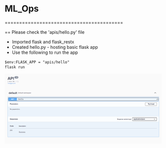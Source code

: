 # ML_Ops
=========================================

== Please check the 'apis/hello.py' file 

- Imported flask and flask_restx 
- Created hello.py - hosting basic flask app
- Use the following to run the app

```
$env:FLASK_APP = "apis/hello"
flask run
```

![plot](results/Flask_App.png)
